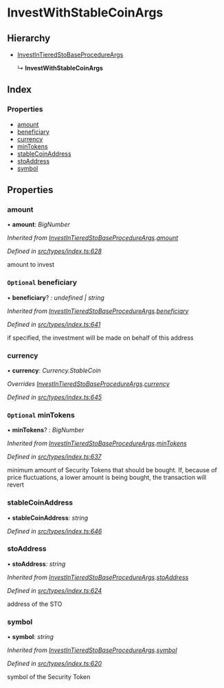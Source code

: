 # InvestWithStableCoinArgs

## Hierarchy

* [InvestInTieredStoBaseProcedureArgs](../interfaces/_types_index_.investintieredstobaseprocedureargs.md)

  ↳ **InvestWithStableCoinArgs**

## Index

### Properties

* [amount](../interfaces/_types_index_.investwithstablecoinargs.md#amount)
* [beneficiary](../interfaces/_types_index_.investwithstablecoinargs.md#optional-beneficiary)
* [currency](../interfaces/_types_index_.investwithstablecoinargs.md#currency)
* [minTokens](../interfaces/_types_index_.investwithstablecoinargs.md#optional-mintokens)
* [stableCoinAddress](../interfaces/_types_index_.investwithstablecoinargs.md#stablecoinaddress)
* [stoAddress](../interfaces/_types_index_.investwithstablecoinargs.md#stoaddress)
* [symbol](../interfaces/_types_index_.investwithstablecoinargs.md#symbol)

## Properties

### amount

• **amount**: _BigNumber_

_Inherited from_ [_InvestInTieredStoBaseProcedureArgs_](../interfaces/_types_index_.investintieredstobaseprocedureargs.md)_._[_amount_](../interfaces/_types_index_.investintieredstobaseprocedureargs.md#amount)

_Defined in_ [_src/types/index.ts:628_](https://github.com/PolymathNetwork/polymath-sdk/blob/e8bbc1e/src/types/index.ts#L628)

amount to invest

### `Optional` beneficiary

• **beneficiary**? : _undefined \| string_

_Inherited from_ [_InvestInTieredStoBaseProcedureArgs_](../interfaces/_types_index_.investintieredstobaseprocedureargs.md)_._[_beneficiary_](../interfaces/_types_index_.investintieredstobaseprocedureargs.md#optional-beneficiary)

_Defined in_ [_src/types/index.ts:641_](https://github.com/PolymathNetwork/polymath-sdk/blob/e8bbc1e/src/types/index.ts#L641)

if specified, the investment will be made on behalf of this address

### currency

• **currency**: _Currency.StableCoin_

_Overrides_ [_InvestInTieredStoBaseProcedureArgs_](../interfaces/_types_index_.investintieredstobaseprocedureargs.md)_._[_currency_](../interfaces/_types_index_.investintieredstobaseprocedureargs.md#currency)

_Defined in_ [_src/types/index.ts:645_](https://github.com/PolymathNetwork/polymath-sdk/blob/e8bbc1e/src/types/index.ts#L645)

### `Optional` minTokens

• **minTokens**? : _BigNumber_

_Inherited from_ [_InvestInTieredStoBaseProcedureArgs_](../interfaces/_types_index_.investintieredstobaseprocedureargs.md)_._[_minTokens_](../interfaces/_types_index_.investintieredstobaseprocedureargs.md#optional-mintokens)

_Defined in_ [_src/types/index.ts:637_](https://github.com/PolymathNetwork/polymath-sdk/blob/e8bbc1e/src/types/index.ts#L637)

minimum amount of Security Tokens that should be bought. If, because of price fluctuations, a lower amount is being bought, the transaction will revert

### stableCoinAddress

• **stableCoinAddress**: _string_

_Defined in_ [_src/types/index.ts:646_](https://github.com/PolymathNetwork/polymath-sdk/blob/e8bbc1e/src/types/index.ts#L646)

### stoAddress

• **stoAddress**: _string_

_Inherited from_ [_InvestInTieredStoBaseProcedureArgs_](../interfaces/_types_index_.investintieredstobaseprocedureargs.md)_._[_stoAddress_](../interfaces/_types_index_.investintieredstobaseprocedureargs.md#stoaddress)

_Defined in_ [_src/types/index.ts:624_](https://github.com/PolymathNetwork/polymath-sdk/blob/e8bbc1e/src/types/index.ts#L624)

address of the STO

### symbol

• **symbol**: _string_

_Inherited from_ [_InvestInTieredStoBaseProcedureArgs_](../interfaces/_types_index_.investintieredstobaseprocedureargs.md)_._[_symbol_](../interfaces/_types_index_.investintieredstobaseprocedureargs.md#symbol)

_Defined in_ [_src/types/index.ts:620_](https://github.com/PolymathNetwork/polymath-sdk/blob/e8bbc1e/src/types/index.ts#L620)

symbol of the Security Token

